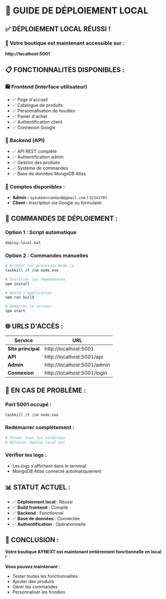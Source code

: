 # 🚀 GUIDE DE DÉPLOIEMENT LOCAL

## ✅ DÉPLOIEMENT LOCAL RÉUSSI !

### 🎯 **Votre boutique est maintenant accessible sur :**
**http://localhost:5001**

## 📋 **FONCTIONNALITÉS DISPONIBLES :**

### 🛍️ **Frontend (Interface utilisateur)**
- ✅ Page d'accueil
- ✅ Catalogue de produits
- ✅ Personnalisation de hoodies
- ✅ Panier d'achat
- ✅ Authentification client
- ✅ Connexion Google

### 🔧 **Backend (API)**
- ✅ API REST complète
- ✅ Authentification admin
- ✅ Gestion des produits
- ✅ Système de commandes
- ✅ Base de données MongoDB Atlas

### 👤 **Comptes disponibles :**
- **Admin :** `ayoubbenromdan8@gmail.com` / `52141707`
- **Client :** Inscription via Google ou formulaire

## 🚀 **COMMANDES DE DÉPLOIEMENT :**

### **Option 1 : Script automatique**
```bash
deploy-local.bat
```

### **Option 2 : Commandes manuelles**
```bash
# Arrêter les processus Node.js
taskkill /f /im node.exe

# Installer les dépendances
npm install

# Build l'application
npm run build

# Démarrer le serveur
npm start
```

## 🌐 **URLS D'ACCÈS :**

| Service | URL |
|---------|-----|
| **Site principal** | http://localhost:5001 |
| **API** | http://localhost:5001/api |
| **Admin** | http://localhost:5001/admin |
| **Connexion** | http://localhost:5001/login |

## 🔧 **EN CAS DE PROBLÈME :**

### **Port 5001 occupé :**
```bash
taskkill /f /im node.exe
```

### **Redémarrer complètement :**
```bash
# Fermer tous les terminaux
# Relancer deploy-local.bat
```

### **Vérifier les logs :**
- Les logs s'affichent dans le terminal
- MongoDB Atlas connecté automatiquement

## 📊 **STATUT ACTUEL :**

- ✅ **Déploiement local** : Réussi
- ✅ **Build frontend** : Compilé
- ✅ **Backend** : Fonctionnel
- ✅ **Base de données** : Connectée
- ✅ **Authentification** : Opérationnelle

## 🎉 **CONCLUSION :**

**Votre boutique AYNEXT est maintenant entièrement fonctionnelle en local !**

**Vous pouvez maintenant :**
- Tester toutes les fonctionnalités
- Ajouter des produits
- Gérer les commandes
- Personnaliser les hoodies
